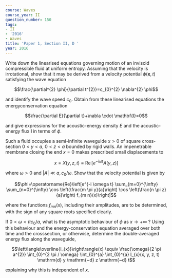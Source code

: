 ```yaml
---
course: Waves
course_year: II
question_number: 150
tags:
- II
- '2016'
- Waves
title: 'Paper 1, Section II, D '
year: 2016
---
```




Write down the linearised equations governing motion of an inviscid compressible fluid at uniform entropy. Assuming that the velocity is irrotational, show that it may be derived from a velocity potential $\phi(\mathbf{x}, t)$ satisfying the wave equation

$$\frac{\partial^{2} \phi}{\partial t^{2}}=c_{0}^{2} \nabla^{2} \phi$$

and identify the wave speed $c_{0}$. Obtain from these linearised equations the energyconservation equation

$$\frac{\partial E}{\partial t}+\nabla \cdot \mathbf{I}=0$$

and give expressions for the acoustic-energy density $E$ and the acoustic-energy flux $\mathbf{I}$ in terms of $\phi$.

Such a fluid occupies a semi-infinite waveguide $x>0$ of square cross-section $0<y<a$, $0<z<a$ bounded by rigid walls. An impenetrable membrane closing the end $x=0$ makes prescribed small displacements to

$$x=X(y, z, t) \equiv \operatorname{Re}\left[e^{-i \omega t} A(y, z)\right]$$

where $\omega>0$ and $|A| \ll a, c_{0} / \omega$. Show that the velocity potential is given by

$$\phi=\operatorname{Re}\left[e^{-i \omega t} \sum_{m=0}^{\infty} \sum_{n=0}^{\infty} \cos \left(\frac{m \pi y}{a}\right) \cos \left(\frac{n \pi z}{a}\right) f_{m n}(x)\right]$$

where the functions $f_{m n}(x)$, including their amplitudes, are to be determined, with the sign of any square roots specified clearly.

If $0<\omega<\pi c_{0} / a$, what is the asymptotic behaviour of $\phi$ as $x \rightarrow+\infty$ ? Using this behaviour and the energy-conservation equation averaged over both time and the crosssection, or otherwise, determine the double-averaged energy flux along the waveguide,

$$\left\langle\overline{I_{x}}\right\rangle(x) \equiv \frac{\omega}{2 \pi a^{2}} \int_{0}^{2 \pi / \omega} \int_{0}^{a} \int_{0}^{a} I_{x}(x, y, z, t) \mathrm{d} y \mathrm{~d} z \mathrm{~d} t$$

explaining why this is independent of $x$.